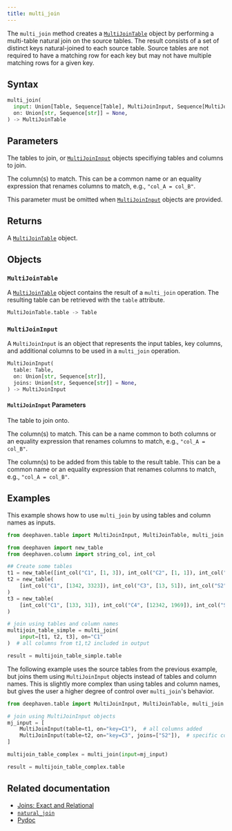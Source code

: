 ```yaml
---
title: multi_join
---
```


The `multi_join` method creates a [`MultiJoinTable`](#multijointable) object by performing a multi-table natural join on the source tables. The result consists of a set of distinct keys natural-joined to each source table. Source tables are not required to have a matching row for each key but may not have multiple matching rows for a given key.

## Syntax

```python syntax
multi_join(
  input: Union[Table, Sequence[Table], MultiJoinInput, Sequence[MultiJoinInput]],
  on: Union[str, Sequence[str]] = None,
) -> MultiJoinTable
```

## Parameters

<ParamTable>
<Param name="input" type="Union[Table, Sequence[Table], MultiJoinInput, Sequence[MultiJoinInput]]">

The tables to join, or [`MultiJoinInput`](#multijoininput) objects specifiying tables and columns to join.

</Param>
<Param name="on" type="Union[str, Sequence[str]]" optional>

The column(s) to match. This can be a common name or an equality expression that renames columns to match, e.g., `"col_A = col_B"`.

This parameter must be omitted when [`MultiJoinInput`](#multijoininput) objects are provided.

</Param>
</ParamTable>

## Returns

A [`MultiJoinTable`](#multijointable) object.

## Objects

### `MultiJoinTable`

A [`MultiJoinTable`](/core/pydoc/code/deephaven.table.html#deephaven.table.MultiJoinTable) object contains the result of a `multi_join` operation. The resulting table can be retrieved with the `table` attribute.

```python syntax
MultiJoinTable.table -> Table
```

### `MultiJoinInput`

A `MultiJoinInput` is an object that represents the input tables, key columns, and additional columns to be used in a `multi_join` operation.

```python syntax
MultiJoinInput(
  table: Table,
  on: Union[str, Sequence[str]],
  joins: Union[str, Sequence[str]] = None,
) -> MultiJoinInput
```

#### `MultiJoinInput` Parameters

<ParamTable>
<Param name="table" type="Table">

The table to join onto.

</Param>
<Param name="on" type="Union[str, Sequence[str]]" optional>

The column(s) to match. This can be a name common to both columns or an equality expression that renames columns to match, e.g., `"col_A = col_B"`.

</Param>
<Param name="joins" type="Union[str, Sequence[str]]" optional>

The column(s) to be added from this table to the result table. This can be a common name or an equality expression that renames columns to match, e.g., `"col_A = col_B"`.

</Param>
</ParamTable>

## Examples

This example shows how to use `multi_join` by using tables and column names as inputs.

```python test-set=1 order=t1,t2,t3,result
from deephaven.table import MultiJoinInput, MultiJoinTable, multi_join

from deephaven import new_table
from deephaven.column import string_col, int_col

## Create some tables
t1 = new_table([int_col("C1", [1, 3]), int_col("C2", [1, 1]), int_col("S1", [10, 22])])
t2 = new_table(
    [int_col("C1", [1342, 3323]), int_col("C3", [13, 51]), int_col("S2", [103, 222])]
)
t3 = new_table(
    [int_col("C1", [133, 31]), int_col("C4", [12342, 1969]), int_col("S3", [140, 2562])]
)

# join using tables and column names
multijoin_table_simple = multi_join(
    input=[t1, t2, t3], on="C1"
)  # all columns from t1,t2 included in output

result = multijoin_table_simple.table
```

The following example uses the source tables from the previous example, but joins them using `MultiJoinInput` objects instead of tables and column names. This is slightly more complex than using tables and column names, but gives the user a higher degree of control over `multi_join`'s behavior.

```python test-set=1 order=result
from deephaven.table import MultiJoinInput, MultiJoinTable, multi_join

# join using MultiJoinInput objects
mj_input = [
    MultiJoinInput(table=t1, on="key=C1"),  # all columns added
    MultiJoinInput(table=t2, on="key=C3", joins=["S2"]),  # specific column added
]

multijoin_table_complex = multi_join(input=mj_input)

result = multijoin_table_complex.table
```

## Related documentation

- [Joins: Exact and Relational](../../../how-to-guides/joins-exact-relational.md)
- [`natural_join`](./natural-join.md)
- [Pydoc](/core/pydoc/code/deephaven.table.html#deephaven.table.multi_join)

